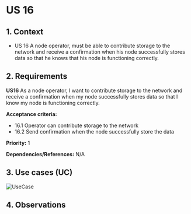 # US 16

## 1. Context

* US 16 A node operator, must be able to contribute storage to the network and receive a confirmation when his node successfully stores data so that he knows that his node is functioning correctly.

## 2. Requirements

**US16** As a node operator, I want to contribute storage to the network and receive a confirmation when my node successfully stores data so that I know my node is functioning correctly.

**Acceptance criteria:**

- 16.1 Operator can contribute storage to the network
- 16.2 Send confirmation when the node successfully store the data

**Priority:** 1

**Dependencies/References:**
N/A

## 3. Use cases (UC)

![UseCase](../../../Global_Artifacts/UC_Folder/UC1/UC1.svg)


## 4. Observations